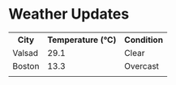 # Weather Updates

<!-- WEATHER-UPDATE-START -->
<table><tr><th>City</th><th>Temperature (°C)</th><th>Condition</th></tr><tr><td>Valsad</td><td>29.1</td><td>Clear</td></tr><tr><td>Boston</td><td>13.3</td><td>Overcast</td></tr><tr><td></td><td></td><td></td></tr></table>
<!-- WEATHER-UPDATE-END -->
